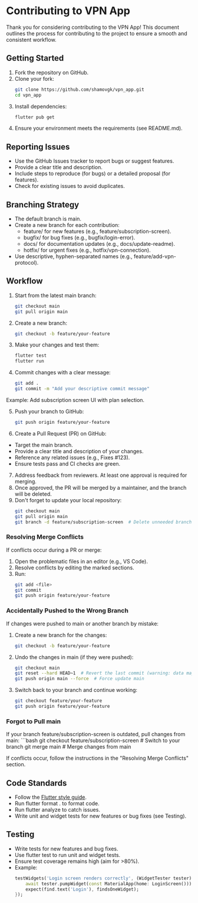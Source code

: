 # Contributing to VPN App

Thank you for considering contributing to the VPN App! This document outlines the process for contributing to the project to ensure a smooth and consistent workflow.

## Getting Started
1. Fork the repository on GitHub.
2. Clone your fork:
   ```bash
   git clone https://github.com/shamovgk/vpn_app.git
   cd vpn_app
3. Install dependencies:
   ```bash
   flutter pub get
4. Ensure your environment meets the requirements (see README.md).

## Reporting Issues
 - Use the GitHub Issues tracker to report bugs or suggest features.
 - Provide a clear title and description.
 - Include steps to reproduce (for bugs) or a detailed proposal (for features).
 - Check for existing issues to avoid duplicates.

## Branching Strategy
 - The default branch is main.
 - Create a new branch for each contribution:
     - feature/<feature-name> for new features (e.g., feature/subscription-screen).
     - bugfix/<bug-description> for bug fixes (e.g., bugfix/login-error).
     - docs/<doc-update> for documentation updates (e.g., docs/update-readme).
     - hotfix/<issue-description> for urgent fixes (e.g., hotfix/vpn-connection).
 - Use descriptive, hyphen-separated names (e.g., feature/add-vpn-protocol).

## Workflow
1. Start from the latest main branch:
    ```bash
    git checkout main
    git pull origin main
2. Create a new branch:
    ```bash
    git checkout -b feature/your-feature
3. Make your changes and test them:
    ```bash
    flutter test
    flutter run
4. Commit changes with a clear message:
    ```bash
    git add .
    git commit -m "Add your descriptive commit message"  

Example: Add subscription screen UI with plan selection. 

5. Push your branch to GitHub:
   ```bash
   git push origin feature/your-feature  
6. Create a Pull Request (PR) on GitHub:
 - Target the main branch.
 - Provide a clear title and description of your changes.
 - Reference any related issues (e.g., Fixes #123).
 - Ensure tests pass and CI checks are green. 
7. Address feedback from reviewers. At least one approval is required for merging.
8. Once approved, the PR will be merged by a maintainer, and the branch will be deleted.
9. Don't forget to update your local repository:
    ```bash
    git checkout main
    git pull origin main
    git branch -d feature/subscription-screen  # Delete unneeded branch

### Resolving Merge Conflicts
If conflicts occur during a PR or merge:
1. Open the problematic files in an editor (e.g., VS Code).
2. Resolve conflicts by editing the marked sections.
3. Run:
    ```bash
    git add <file>
    git commit
    git push origin feature/your-feature
### Accidentally Pushed to the Wrong Branch
If changes were pushed to main or another branch by mistake:

1. Create a new branch for the changes:
    ```bash
    git checkout -b feature/your-feature
2. Undo the changes in main (if they were pushed):
    ```bash
    git checkout main
    git reset --hard HEAD~1  # Revert the last commit (warning: data may be lost)
    git push origin main --force  # Force update main
3. Switch back to your branch and continue working:
    ```bash
    git checkout feature/your-feature
    git push origin feature/your-feature
### Forgot to Pull main
If your branch feature/subscription-screen is outdated, pull changes from main:
    ```bash
    git checkout feature/subscription-screen # Switch to your branch
    git merge main # Merge changes from main

If conflicts occur, follow the instructions in the "Resolving Merge Conflicts" section.

## Code Standards
 - Follow the [Flutter style guide](https://dart.dev/effective-dart/style).
 - Run flutter format . to format code.
 - Run flutter analyze to catch issues.
 - Write unit and widget tests for new features or bug fixes (see Testing).

## Testing
 - Write tests for new features and bug fixes.
 - Use flutter test to run unit and widget tests.
 - Ensure test coverage remains high (aim for >80%).
 - Example:
    ```dart
    testWidgets('Login screen renders correctly', (WidgetTester tester) async {
        await tester.pumpWidget(const MaterialApp(home: LoginScreen()));
        expect(find.text('Login'), findsOneWidget);
    });
